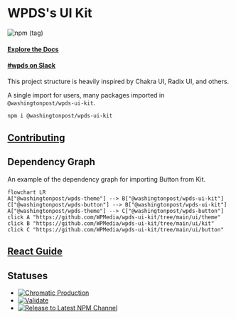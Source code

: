 # WPDS's UI Kit

![npm (tag)](https://img.shields.io/npm/v/@washingtonpost/wpds-ui-kit/latest)

#### [Explore the Docs](https://build.washingtonpost.com)

#### [#wpds on Slack](https://washpost.slack.com/archives/C01FWHF12BG)

This project structure is heavily inspired by Chakra UI, Radix UI, and others.

A single import for users, many packages imported in `@washingtonpost/wpds-ui-kit`.

```bash
npm i @washingtonpost/wpds-ui-kit
```

## [Contributing](docs/CONTRIBUTING.md)

## Dependency Graph

An example of the dependency graph for importing Button from Kit.

```mermaid
flowchart LR
A["@washingtonpost/wpds-theme"] --> B["@washingtonpost/wpds-ui-kit"]
C["@washingtonpost/wpds-button"] --> B["@washingtonpost/wpds-ui-kit"]
A["@washingtonpost/wpds-theme"] --> C["@washingtonpost/wpds-button"]
click A "https://github.com/WPMedia/wpds-ui-kit/tree/main/ui/theme"
click B "https://github.com/WPMedia/wpds-ui-kit/tree/main/ui/kit"
click C "https://github.com/WPMedia/wpds-ui-kit/tree/main/ui/button"
```

## [React Guide](https://build.washingtonpost.com/resources/guides/react-guide)

## Statuses

- [![Chromatic Production](https://github.com/WPMedia/wpds-ui-kit/actions/workflows/chromatic-prod.yml/badge.svg)](https://github.com/WPMedia/wpds-ui-kit/actions/workflows/chromatic-prod.yml)
- [![Validate](https://github.com/WPMedia/wpds-ui-kit/actions/workflows/validation.yml/badge.svg)](https://github.com/WPMedia/wpds-ui-kit/actions/workflows/validation.yml)
- [![Release to Latest NPM Channel](https://github.com/WPMedia/wpds-ui-kit/actions/workflows/latest-release.yml/badge.svg)](https://github.com/WPMedia/wpds-ui-kit/actions/workflows/latest-release.yml)
